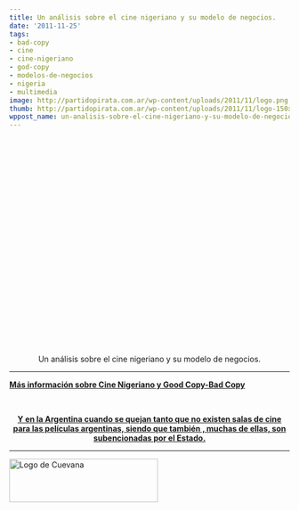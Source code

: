 ```yaml
---
title: Un análisis sobre el cine nigeriano y su modelo de negocios.
date: '2011-11-25'
tags:
- bad-copy
- cine
- cine-nigeriano
- god-copy
- modelos-de-negocios
- nigeria
- multimedia
image: http://partidopirata.com.ar/wp-content/uploads/2011/11/logo.png
thumb: http://partidopirata.com.ar/wp-content/uploads/2011/11/logo-150x78.png
wppost_name: un-analisis-sobre-el-cine-nigeriano-y-su-modelo-de-negocios
---
```


<center>
<object style="height: 390px; width: 640px;" width="640" height="360" classid="clsid:d27cdb6e-ae6d-11cf-96b8-444553540000" codebase="http://download.macromedia.com/pub/shockwave/cabs/flash/swflash.cab#version=6,0,40,0"><param name="allowFullScreen" value="true" /><param name="allowScriptAccess" value="always" /><param name="src" value="https://www.youtube.com/v/-lK6ABnXVDc?version=3&amp;feature=player_detailpage" /><param name="allowfullscreen" value="true" /><param name="allowscriptaccess" value="always" /><embed style="height: 390px; width: 640px;" width="640" height="360" type="application/x-shockwave-flash" src="https://www.youtube.com/v/-lK6ABnXVDc?version=3&amp;feature=player_detailpage" allowFullScreen="true" allowScriptAccess="always" allowfullscreen="true" allowscriptaccess="always" /></object>
Un análisis sobre el cine nigeriano y su modelo de negocios.</center>

<hr />

<strong><a href="http://partidopirata.com.ar/2352/sobre-cine-nigeriano">Más información sobre Cine Nigeriano y Good Copy-Bad Copy</a></strong>

&nbsp;
<p style="text-align: center;"><strong><a href="http://partidopirata.com.ar/2348/sobre-la-distribucion-y-exhibicion-de-cine-argentino-en-el-pais-%C2%BFy-una-cuevana-de-cine-argentino">Y en la Argentina cuando se quejan tanto que no existen salas de cine para las películas argentinas, siendo que también , muchas de ellas, son subencionadas por el Estado.</a></strong></p>


<hr />

<a href="http://partidopirata.com.ar/wp-content/uploads/2011/11/logo.png"><img class="aligncenter size-full wp-image-2318" title="Cuevana" src="http://partidopirata.com.ar/wp-content/uploads/2011/11/logo.png" alt="Logo de Cuevana" width="267" height="78" /></a>
